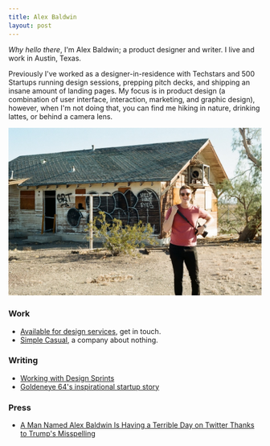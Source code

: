 ```yaml
---
title: Alex Baldwin
layout: post
---
```


_Why hello there_, I'm Alex Baldwin; a product designer and writer. I live and work in Austin, Texas.

Previously I've worked as a designer-in-residence with Techstars and 500 Startups running design sessions, prepping pitch decks, and shipping an insane amount of landing pages. My focus is in product design (a combination of user interface, interaction, marketing, and graphic design), however, when I'm not doing that, you can find me hiking in nature, drinking lattes, or behind a camera lens.

![Alex Baldwin, photo by Stephanie Granillo](/images/hills-have-eyes.jpg)

### Work

- [Available for design services](mailto:alex@simplecasual.com), get in touch.
- [Simple Casual](http://simplecasual.com), a company about nothing.

### Writing

- [Working with Design Sprints](/qcon-2014)
- [Goldeneye 64's inspirational startup story](/goldeneye)

### Press

- [A Man Named Alex Baldwin Is Having a Terrible Day on Twitter Thanks to Trump's Misspelling](http://people.com/politics/alex-baldwin-donald-trump-alec-baldwin-tweet/)
